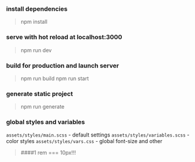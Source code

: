 ### install dependencies
> npm install

### serve with hot reload at localhost:3000
> npm run dev

### build for production and launch server
> npm run build
> npm run start

### generate static project
> npm run generate

### global styles and variables
 `assets/styles/main.scss` - default settings
 `assets/styles/variables.scss` - color styles
`assets/styles/vars.css` - global font-size and other
> ####1 rem === 10px!!!
